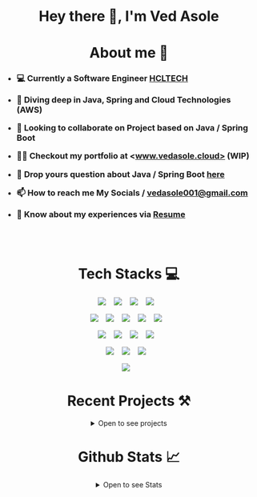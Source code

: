 <h1 align="center">Hey there 👋, I'm Ved Asole</h1>

<h1 align="center"> About me 🚀 </h1>

<h3 align="left">

- 💻 Currently a Software Engineer [HCLTECH](https://hcltech.com/)

- 🌱 Diving deep in **Java, Spring and Cloud Technologies (AWS)**

- 🤝 Looking to collaborate on Project based on **Java / Spring Boot**

- 👨‍💻 Checkout my portfolio at **<www.vedasole.cloud> (WIP)**

- 💬 Drop yours question about **Java / Spring Boot** [here](https://github.com/ved-asole/ved-asole/issues)

- 📫 How to reach me **My Socials** / **<vedasole001@gmail.com>**

- 📄 Know about my experiences via [Resume](https://github.com/ved-asole/ved-asole/blob/master/Ved_Asole_Java_Developer_CV_Final.pdf)

</h3>

<br />
<br />

<h1 align="center">Tech Stacks 💻</h1>

<div align="center">

  <img src="https://img.shields.io/badge/spring-%236DB33F.svg?style=for-the-badge&logo=spring&logoColor=white"/>&nbsp;&nbsp;&nbsp;
  <img src="https://img.shields.io/badge/java-%23ED8B00.svg?style=for-the-badge&logo=openjdk&logoColor=white" />&nbsp;&nbsp;&nbsp;
  <img src="https://img.shields.io/badge/Spring_Boot-F2F4F9?style=for-the-badge&logo=spring-boot"/>&nbsp;&nbsp;&nbsp;
  <img src="https://img.shields.io/badge/javascript-%23323330.svg?style=for-the-badge&logo=javascript&logoColor=%23F7DF1E" />&nbsp;&nbsp;&nbsp;

<!-- HTML + CSS + Frameworks -->
  <img src="https://img.shields.io/badge/html5-%23E34F26.svg?style=for-the-badge&logo=html5&logoColor=white"/>&nbsp;&nbsp;&nbsp;
  <img src="https://img.shields.io/badge/css3-%231572B6.svg?style=for-the-badge&logo=css3&logoColor=white"/>&nbsp;&nbsp;&nbsp;
  <img src="https://img.shields.io/badge/Tailwind_CSS-38B2AC?style=for-the-badge&logo=tailwind-css&logoColor=white"/>&nbsp;&nbsp;&nbsp;
  <img src="https://img.shields.io/badge/react-%2320232a.svg?style=for-the-badge&logo=react&logoColor=%2361DAFB"/>&nbsp;&nbsp;&nbsp;
 <img src="https://img.shields.io/badge/bootstrap-%238511FA.svg?style=for-the-badge&logo=bootstrap&logoColor=white"/>&nbsp;&nbsp;&nbsp;

  
<!-- other Tools and tech -->
 <img src="https://img.shields.io/badge/Junit5-25A162?style=for-the-badge&logo=junit5&logoColor=white"/>&nbsp;&nbsp;&nbsp;
  <img src="https://img.shields.io/badge/apache_maven-C71A36?style=for-the-badge&logo=apachemaven&logoColor=white"/>&nbsp;&nbsp;&nbsp;
  <img src="https://img.shields.io/badge/git-%23F05033.svg?style=for-the-badge&logo=git&logoColor=white"/>&nbsp;&nbsp;&nbsp;
  <img src="https://img.shields.io/badge/markdown-%23000000.svg?style=for-the-badge&logo=markdown&logoColor=white"/>&nbsp;&nbsp;&nbsp;
  
  <!-- DBs -->
  <img src="https://img.shields.io/badge/mysql-%2300f.svg?style=for-the-badge&logo=mysql&logoColor=white"/>&nbsp;&nbsp;&nbsp;
  <img src="https://img.shields.io/badge/postgres-%23316192.svg?style=for-the-badge&logo=postgresql&logoColor=white"/>&nbsp;&nbsp;&nbsp;
  <img src="https://img.shields.io/badge/MongoDB-%234ea94b.svg?style=for-the-badge&logo=mongodb&logoColor=white"/>&nbsp;&nbsp;&nbsp;
 
<!-- cloud -->
 <img src="https://img.shields.io/badge/AWS-%23FF9900.svg?style=for-the-badge&logo=amazon-aws&logoColor=white"/>&nbsp;&nbsp;&nbsp;

  <h1>Recent Projects ⚒️ </h1>
<details>
  <summary>Open to see projects</summary>

[![Blog API](https://github-readme-stats.vercel.app/api/pin/?username=ved-asole&repo=blog-application-api&theme=dark)](https://github.com/ved-asole/blog-application-api)

[![Blog API](https://github-readme-stats.vercel.app/api/pin/?username=ved-asole&repo=ved-veera-academy&theme=dark)](https://github.com/ved-asole/ved-veera-academy)

</details>
<h1>Github Stats  📈 </h1>

<details>
  <summary>Open to see Stats</summary>

  ![Top Langs](https://github-readme-stats.vercel.app/api/top-langs/?username=ved-asole&layout=compact&show_icons=true&theme=dark)

  ![Vignesh repo Stats](https://github-readme-stats.vercel.app/api?username=ved-asole&hide=contribs&show_icons=true&theme=dark)
</details>
</div>
